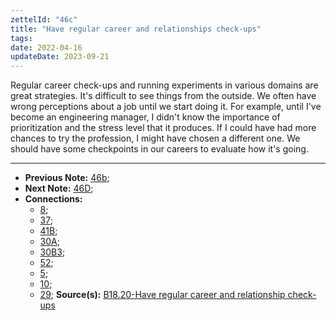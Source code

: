 ```yaml
---
zettelId: "46c"
title: "Have regular career and relationships check-ups"
tags:
date: 2022-04-16
updateDate: 2023-09-21
---
```


Regular career check-ups and running experiments in various domains are great strategies. It's difficult to see things from the outside. We often have wrong perceptions about a job until we start doing it. For example, until I've become an engineering manager, I didn't know the importance of prioritization and the stress level that it produces. If I could have had more chances to try the profession, I might have chosen a different one.
We should have some checkpoints in our careers to evaluate how it's going.

---

- **Previous Note:** [46b](/notes/46b/);
- **Next Note:** [46D](/notes/46d/);
- **Connections:**
  - [8](/notes/8/);
  - [37](/notes/37/);
  - [41B](/notes/41b/);
  - [30A](/notes/30a/);
  - [30B3](/notes/30b3/);
  - [52](/notes/52/);
  - [5](/notes/5/);
  - [10](/notes/10/);
  - [29](/notes/29/);
**Source(s):** [B18.20-Have regular career and relationship check-ups](B18.20-Have%20regular%20career%20and%20relationship%20check-ups.md)
